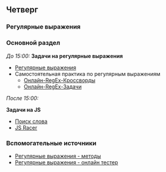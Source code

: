 ## Четверг
### Регулярные выражения

### Основной раздел

*До 15:00:*
**Задачи на регулярные выражения**


- [Регулярные выражения](../../../../core-regular-expressions)
- Самостоятельная практика по регулярным выражениям
    - [Онлайн-RegEx-Кроссворды](https://regexcrossword.com/)
    - [Онлайн-RegEx-Задачи](https://www.hackerrank.com/domains/regex)


*После 15:00:*

**Задачи на JS**


- [Поиск слова](../../../../core-algorithm-word-search)
- [JS Racer](../../../../core-algorithm-racer-1)

### Вспомогательные источники
- [Регулярные выражения - методы](https://learn.javascript.ru/regular-expressions-javascript)
- [Регулярные выражения - онлайн тестер](https://regex101.com)
